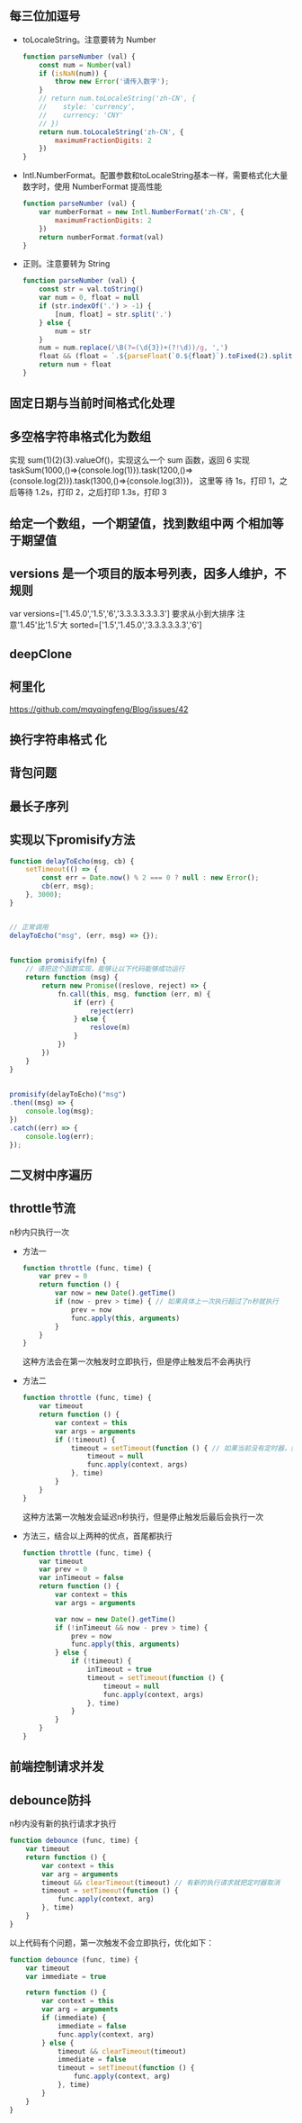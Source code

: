 ## 每三位加逗号
- toLocaleString。注意要转为 Number
    ``` javascript
    function parseNumber (val) {
        const num = Number(val)
        if (isNaN(num)) {
            throw new Error('请传入数字');
        }
        // return num.toLocaleString('zh-CN', {
        //    style: 'currency',
        //    currency: 'CNY'
        // })
        return num.toLocaleString('zh-CN', {
            maximumFractionDigits: 2
        })
    }
    ```
- Intl.NumberFormat。配置参数和toLocaleString基本一样，需要格式化大量数字时，使用 NumberFormat 提高性能
    ``` javascript
    function parseNumber (val) {
        var numberFormat = new Intl.NumberFormat('zh-CN', {
            maximumFractionDigits: 2
        })
        return numberFormat.format(val)
    }
    ```
- 正则。注意要转为 String
    ``` javascript
    function parseNumber (val) {
        const str = val.toString()
        var num = 0, float = null
        if (str.indexOf('.') > -1) {
            [num, float] = str.split('.')
        } else {
            num = str
        }
        num = num.replace(/\B(?=(\d{3})+(?!\d))/g, ',')
        float && (float = `.${parseFloat(`0.${float}`).toFixed(2).split('.')[1]}`)
        return num + float
    }
    ```

## 固定日期与当前时间格式化处理

## 多空格字符串格式化为数组

实现 sum(1)(2)(3).valueOf()，实现这么一个 sum 函数，返回 6
实现 taskSum(1000,()=>{console.log(1)}).task(1200,()=>{console.log(2)}).task(1300,()=>{console.log(3)})， 这里等 待 1s，打印 1，之后等待 1.2s，打印 2，之后打印 1.3s，打印 3

## 给定一个数组，一个期望值，找到数组中两 个相加等于期望值

## versions 是一个项目的版本号列表，因多人维护，不规则
var versions=['1.45.0','1.5','6','3.3.3.3.3.3.3'] 要求从小到大排序
注意'1.45'比'1.5'大
sorted=['1.5','1.45.0','3.3.3.3.3.3','6']

## deepClone
## 柯里化
https://github.com/mqyqingfeng/Blog/issues/42

## 换行字符串格式 化

## 背包问题

## 最长子序列

## 实现以下promisify方法
``` js
function delayToEcho(msg, cb) {
    setTimeout(() => {
        const err = Date.now() % 2 === 0 ? null : new Error();
        cb(err, msg);
    }, 3000);
}


// 正常调用
delayToEcho("msg", (err, msg) => {});
  
  
function promisify(fn) {
    // 请把这个函数实现，能够让以下代码能够成功运行
    return function (msg) {
        return new Promise((reslove, reject) => {
            fn.call(this, msg, function (err, m) {
                if (err) {
                    reject(err)
                } else {
                    reslove(m)
                }
            })
        })
    }
}
  
  
promisify(delayToEcho)("msg")
.then((msg) => {
    console.log(msg);
})
.catch((err) => {
    console.log(err);
});
```

## 二叉树中序遍历
## throttle节流
n秒内只执行一次

- 方法一
    ``` javascript
    function throttle (func, time) {
        var prev = 0
        return function () {
            var now = new Date().getTime()
            if (now - prev > time) { // 如果具体上一次执行超过了n秒就执行
                prev = now
                func.apply(this, arguments)
            }
        }
    }
    ```
    这种方法会在第一次触发时立即执行，但是停止触发后不会再执行

- 方法二
    ``` javascript
    function throttle (func, time) {
        var timeout
        return function () {
            var context = this
            var args = arguments
            if (!timeout) {
                timeout = setTimeout(function () { // 如果当前没有定时器，就创建一个定时器在n秒之后执行
                    timeout = null
                    func.apply(context, args)
                }, time)
            }
        }
    }
    ```
    这种方法第一次触发会延迟n秒执行，但是停止触发后最后会执行一次

- 方法三，结合以上两种的优点，首尾都执行
    ``` javascript
    function throttle (func, time) {
        var timeout
        var prev = 0
        var inTimeout = false
        return function () {
            var context = this
            var args = arguments

            var now = new Date().getTime()
            if (!inTimeout && now - prev > time) {
                prev = now
                func.apply(this, arguments)
            } else {
                if (!timeout) {
                    inTimeout = true
                    timeout = setTimeout(function () {
                        timeout = null
                        func.apply(context, args)
                    }, time)
                }
            }
        }
    }
    ```

## 前端控制请求并发 

## debounce防抖
n秒内没有新的执行请求才执行
``` javascript
function debounce (func, time) {
    var timeout
    return function () {
        var context = this
        var arg = arguments
        timeout && clearTimeout(timeout) // 有新的执行请求就把定时器取消
        timeout = setTimeout(function () {
            func.apply(context, arg)
        }, time)
    }
}
```
以上代码有个问题，第一次触发不会立即执行，优化如下：
``` javascript
function debounce (func, time) {
    var timeout
    var immediate = true

    return function () {
        var context = this
        var arg = arguments
        if (immediate) {
            immediate = false
            func.apply(context, arg)
        } else {
            timeout && clearTimeout(timeout)
            immediate = false
            timeout = setTimeout(function () {
                func.apply(context, arg)
            }, time)
        }
    }
}
```